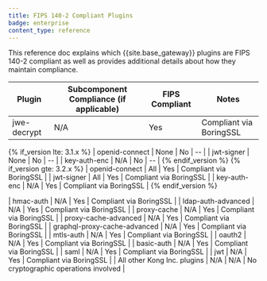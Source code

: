 ```yaml
---
title: FIPS 140-2 Compliant Plugins
badge: enterprise
content_type: reference
---
```


This reference doc explains which {{site.base_gateway}} plugins are FIPS 140-2 compliant as well as provides additional details about how they maintain compliance.

| Plugin  | Subcomponent Compliance (if applicable)         | FIPS Compliant    | Notes |
|-------|-------------|--------|-----|
| jwe-decrypt | N/A | Yes | Compliant via BoringSSL |

{% if_version lte: 3.1.x %}
| openid-connect | None | No | -- |
| jwt-signer | None | No | -- |
| key-auth-enc | N/A | No | -- |
{% endif_version %}
{% if_version gte: 3.2.x %}
| openid-connect | All | Yes | Compliant via BoringSSL |
| jwt-signer | All | Yes | Compliant via BoringSSL |
| key-auth-enc | N/A | Yes | Compliant via BoringSSL |
{% endif_version %}

| hmac-auth | N/A | Yes | Compliant via BoringSSL |
| ldap-auth-advanced | N/A | Yes | Compliant via BoringSSL |
| proxy-cache | N/A | Yes | Compliant via BoringSSL |
| proxy-cache-advanced | N/A | Yes | Compliant via BoringSSL |
| graphql-proxy-cache-advanced | N/A | Yes | Compliant via BoringSSL |
| mtls-auth | N/A | Yes | Compliant via BoringSSL |
| oauth2 | N/A | Yes | Compliant via BoringSSL |
| basic-auth | N/A | Yes | Compliant via BoringSSL |
| saml | N/A | Yes | Compliant via BoringSSL |
| jwt | N/A | Yes | Compliant via BoringSSL |
| All other Kong Inc. plugins | N/A | N/A | No cryptographic operations involved |